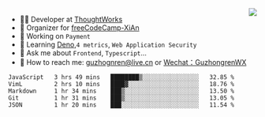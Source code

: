 <img align="right" src="https://github-readme-stats.vercel.app/api?username=guzhongren&show_icons=true&icon_color=805AD5&text_color=000&bg_color=ffffff&hide_title=true" />

- 👨‍💻  Developer at [ThoughtWorks](https://thoughtworks.com)
- 🏢 Organizer for [freeCodeCamp-XiAn](https://github.com/orgs/freeCodeCamp-XiAn)
- 🔭 Working on `Payment`
- 🌱 Learning [Deno](https://deno.land/),`4 metrics`,  `Web Application Security`
- 💬 Ask me about `Frontend`, `Typescript`...
- 🔎 How to reach me: [guzhognren@live.cn](guzhognren@live.cn) or [Wechat：GuzhongrenWX]()

<!--START_SECTION:waka-->
```text
JavaScript   3 hrs 49 mins   ████████▒░░░░░░░░░░░░░░░░   32.85 % 
VimL         2 hrs 10 mins   ████▓░░░░░░░░░░░░░░░░░░░░   18.76 % 
Markdown     1 hr 34 mins    ███▒░░░░░░░░░░░░░░░░░░░░░   13.50 % 
Git          1 hr 31 mins    ███▒░░░░░░░░░░░░░░░░░░░░░   13.05 % 
JSON         1 hr 20 mins    ███░░░░░░░░░░░░░░░░░░░░░░   11.54 % 
```
<!--END_SECTION:waka-->

